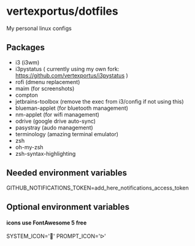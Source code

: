 # vertexportus/dotfiles

My personal linux configs

## Packages

- i3 (i3wm)
- i3pystatus ( currently using my own fork: https://github.com/vertexportus/i3pystatus )
- rofi (dmenu replacement)
- maim (for screenshots)
- compton
- jetbrains-toolbox (remove the exec from i3/config if not using this)
- blueman-applet (for bluetooth management)
- nm-applet (for wifi management)
- odrive (google drive auto-sync)
- pasystray (audo management)
- terminology (amazing terminal emulator)
- zsh
- oh-my-zsh
- zsh-syntax-highlighting

## Needed environment variables

GITHUB_NOTIFICATIONS_TOKEN=add_here_notifications_access_token

## Optional environment variables

#### icons use FontAwesome 5 free
SYSTEM_ICON=''
PROMPT_ICON='ᐅ' 